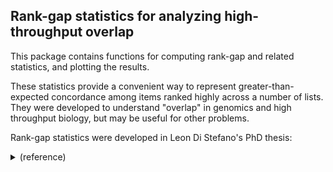## Rank-gap statistics for analyzing high-throughput overlap

This package contains functions for computing rank-gap and related statistics,
and plotting the results.

These statistics provide a convenient way to represent greater-than-expected
concordance among items ranked highly across a number of lists.
They were developed to understand "overlap" in genomics and high throughput
biology, but may be useful for other problems.

Rank-gap statistics were developed in Leon Di Stefano's PhD thesis:
<details><summary>(reference)</summary>

```
@thesis{stefanoTamingInteractionsGenomics2024,
  title = {Taming {{Interactions}} in {{Genomics}} and {{Clinical Trials}}},
  author = {Di Stefano, Leon S},
  date = {2024-09-04},
  institution = {Johns Hopkins University},
  url = {https://jscholarship.library.jhu.edu/handle/1774.2/70173},
  urldate = {2025-01-08},
  abstract = {This dissertation develops statistical methods to address two challenges in contemporary biomedical research. The first is understanding shared mechanisms underlying related diseases using high- throughput molecular data, motivated by a study of gene expression changes in a group of rare genetic disorders called Mendelian Disorders of the Epigenetic Machinery or MDEMs (Luperchio et al., 2021). We develop a simple approach to assessing the degree of overlap among the disorders based on rescaled differences in ranks of each gene across conditions, which we call “rank-gap” statistics. Rank-gap statistics have p-value-like properties that highlight concordance among genes ranked highly in at least one condition, and we argue that the number of smaller than expected rank-gap statistics estimates a meaningful overlap metric in the limit of small measurement error. Rank-gap statistics also possess three- and higher-way analogues. We compare our proposal with other rank-based overlap methods in the literature, and evaluate a diverse group of related methods in a simulation study. Our approach provides a simple complement to the predominant practice in genomics of forming Venn diagrams of statistically significant genes. The second challenge is understanding how treatment effects vary among different types of patients using data from clinical trials. The standard approach—one-at-a-time subgroup or interaction analysis of candidate covariates—suffers from difficulties of inference and interpretation. We develop the proportional interaction model, a parsimonious extension of additive regression adjustment also considered by Follmann and Proschan (1999) and Kovalchik, Varadhan, and Weiss (2013) in which benefits and harms from treatment vary as a function of a “score” that also predicts outcomes in each treatment group. An asymptotic analysis enables us to assess the sample sizes required to detect proportional interactions in practice, and we propose a symmetrical re-parametrization of the model that allows for stable single-step inference. We re-analyze a clinical trial of treatments for schizophrenia using our approach, showing how proportional interactions can be incorporated into a traditional regression model-building framework.},
  langid = {american}
}
```
</details>